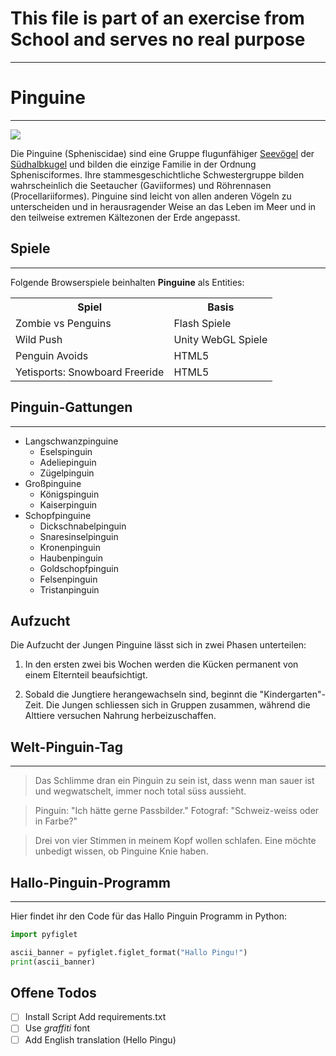 # This file is part of an exercise from School and serves no real purpose
---
# Pinguine
---
![](https://user-content.gitlab-static.net/82e30871822df67c271577ef1a5eb7cb5563d481/68747470733a2f2f75706c6f61642e77696b696d656469612e6f72672f77696b6970656469612f636f6d6d6f6e732f7468756d622f612f61312f46616c6b6c616e645f49736c616e64735f50656e6775696e735f33362e6a70672f33303070782d46616c6b6c616e645f49736c616e64735f50656e6775696e735f33362e6a7067)

Die Pinguine (Spheniscidae) sind eine Gruppe flugunfähiger [Seevögel](https://de.wikipedia.org/wiki/Meeresvogel) der [Südhalbkugel](https://de.wikipedia.org/wiki/S%C3%BCdhalbkugel) und bilden die einzige Familie in der Ordnung Sphenisciformes. Ihre stammesgeschichtliche Schwestergruppe bilden wahrscheinlich die Seetaucher (Gaviiformes) und Röhrennasen (Procellariiformes). Pinguine sind leicht von allen anderen Vögeln zu unterscheiden und in herausragender Weise an das Leben im Meer und in den teilweise extremen Kältezonen der Erde angepasst.

## Spiele
---
Folgende Browserspiele beinhalten **Pinguine** als Entities:

<html>
    <table>
        <tr>
            <th>
                Spiel
            </th>
            <th>
                Basis
            </th>
        </tr>
        <tr>
            <td>
                Zombie vs Penguins
            </td>
            <td>
                Flash Spiele
            </td>
        </tr>
        <tr>
            <td>
                Wild Push
            </td>
            <td>
                Unity WebGL Spiele
            </td>
        </tr>
        <tr>
            <td>
                Penguin Avoids
            </td>
            <td>
                HTML5
            </td>
        </tr>
        <tr>
            <td>
                Yetisports: Snowboard Freeride
            </td>
            <td>
                HTML5
            </td>
        </tr>
    </table>
</html>

## Pinguin-Gattungen
---
- Langschwanzpinguine
    - Eselspinguin
    - Adeliepinguin
    - Zügelpinguin
- Großpinguine
    - Königspinguin
    - Kaiserpinguin
- Schopfpinguine
    - Dickschnabelpinguin
    - Snaresinselpinguin
    - Kronenpinguin
    - Haubenpinguin
    - Goldschopfpinguin
    - Felsenpinguin
    - Tristanpinguin

## Aufzucht
Die Aufzucht der Jungen Pinguine lässt sich in zwei Phasen unterteilen:

1. In den ersten zwei bis Wochen werden die Kücken permanent von einem Elternteil beaufsichtigt.

2. Sobald die Jungtiere herangewachseln sind, beginnt die "Kindergarten"-Zeit. Die Jungen schliessen sich in Gruppen zusammen, während die Alttiere versuchen Nahrung herbeizuschaffen.

## Welt-Pinguin-Tag
---

> Das Schlimme dran ein Pinguin zu sein ist, dass wenn man sauer ist und wegwatschelt, immer noch total süss aussieht.

> Pinguin: "Ich hätte gerne Passbilder." Fotograf: "Schweiz-weiss oder in Farbe?"

> Drei von vier Stimmen in meinem Kopf wollen schlafen. Eine möchte unbedigt wissen, ob Pinguine Knie haben.


## Hallo-Pinguin-Programm
---
Hier findet ihr den Code für das Hallo Pinguin Programm in Python:
```python
import pyfiglet

ascii_banner = pyfiglet.figlet_format("Hallo Pingu!")
print(ascii_banner)
```
## Offene Todos
- [ ] Install Script Add requirements.txt
- [ ] Use *graffiti* font
- [ ] Add English translation (Hello Pingu)